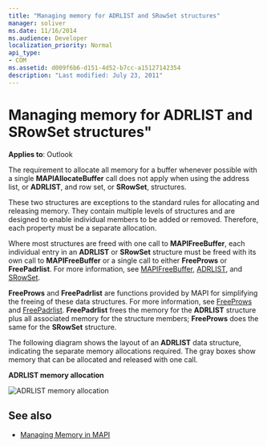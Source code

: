 ```yaml
---
title: "Managing memory for ADRLIST and SRowSet structures"
manager: soliver
ms.date: 11/16/2014
ms.audience: Developer
localization_priority: Normal
api_type:
- COM
ms.assetid: d009f6b6-d151-4d52-b7cc-a15127142354
description: "Last modified: July 23, 2011"
---
```


# Managing memory for ADRLIST and SRowSet structures"

**Applies to**: Outlook 
  
The requirement to allocate all memory for a buffer whenever possible with a single **MAPIAllocateBuffer** call does not apply when using the address list, or **ADRLIST**, and row set, or **SRowSet**, structures. 
  
These two structures are exceptions to the standard rules for allocating and releasing memory. They contain multiple levels of structures and are designed to enable individual members to be added or removed. Therefore, each property must be a separate allocation. 

Where most structures are freed with one call to **MAPIFreeBuffer**, each individual entry in an **ADRLIST** or **SRowSet** structure must be freed with its own call to **MAPIFreeBuffer** or a single call to either **FreeProws** or **FreePadrlist**. For more information, see [MAPIFreeBuffer](mapifreebuffer.md), [ADRLIST](adrlist.md), and [SRowSet](srowset.md). 

**FreeProws** and **FreePadrlist** are functions provided by MAPI for simplifying the freeing of these data structures. For more information, see [FreeProws](freeprows.md) and [FreePadrlist](freepadrlist.md). **FreePadrlist** frees the memory for the **ADRLIST** structure plus all associated memory for the structure members; **FreeProws** does the same for the **SRowSet** structure. 
  
The following diagram shows the layout of an **ADRLIST** data structure, indicating the separate memory allocations required. The gray boxes show memory that can be allocated and released with one call. 
  
**ADRLIST memory allocation**
  
![ADRLIST memory allocation](media/amapi_52.gif "ADRLIST memory allocation")
  
## See also

- [Managing Memory in MAPI](managing-memory-in-mapi.md)

